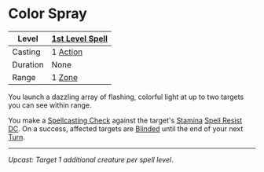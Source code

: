 # Color Spray

| Level    | [1st Level Spell](1st%20Level%20Spells.md)                            |
| -------- | --------------------------------------------------------------------- |
| Casting  | 1 [Action](../../../../Game%20Procedures/Core%20Procedures/Action.md) |
| Duration | None                                                                  |
| Range    | 1 [Zone](../../../../Game%20Procedures/Core%20Procedures/Zone.md)     |

You launch a dazzling array of flashing, colorful light at up to two targets you can see within range.

You make a [Spellcasting Check](../../../Spellcasting/Spellcasting%20Check.md) against the target's [Stamina](../../../../Player%20Characters/Attributes/Stamina.md) [Spell Resist DC](../../Spell%20Resist%20DC.md). On a success, affected targets are [Blinded](../../../../Game%20Procedures/Conditions/Blinded.md) until the end of your next [Turn](../../../../Game%20Procedures/Core%20Procedures/Turn.md).

---
*Upcast: Target 1 additional creature per spell level*.
